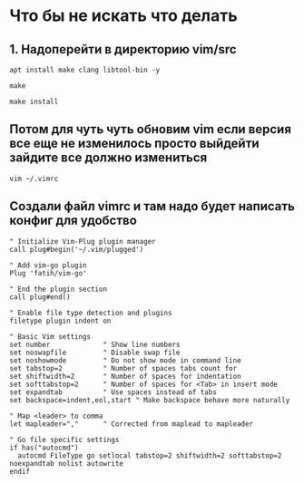 # Что бы не искать что делать 
## 1. Надоперейти в директорию vim/src

~~~
apt install make clang libtool-bin -y
~~~

~~~
make
~~~
~~~~
make install
~~~~
## Потом для чуть чуть обновим  vim если версия все еще не изменилось просто выйдейти зайдите все должно измениться 

~~~
vim ~/.vimrc
~~~
## Создали файл vimrc и там надо будет написать конфиг для удобство 
~~~
" Initialize Vim-Plug plugin manager
call plug#begin('~/.vim/plugged')

" Add vim-go plugin
Plug 'fatih/vim-go'

" End the plugin section
call plug#end()

" Enable file type detection and plugins
filetype plugin indent on

" Basic Vim settings
set number             " Show line numbers
set noswapfile         " Disable swap file
set noshowmode         " Do not show mode in command line
set tabstop=2          " Number of spaces tabs count for
set shiftwidth=2       " Number of spaces for indentation
set softtabstop=2      " Number of spaces for <Tab> in insert mode
set expandtab          " Use spaces instead of tabs
set backspace=indent,eol,start " Make backspace behave more naturally

" Map <leader> to comma
let mapleader=","      " Corrected from maplead to mapleader

" Go file specific settings
if has("autocmd")
  autocmd FileType go setlocal tabstop=2 shiftwidth=2 softtabstop=2 noexpandtab nolist autowrite
endif
~~~~
